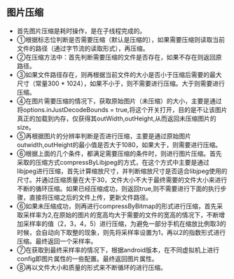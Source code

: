 ## 图片压缩 ##
- 首先图片压缩是耗时操作，是在子线程完成的。
- ①根据标志位判断是否需要压缩（默认是压缩的），如果需要压缩则读取当前文件的路径（通过字节流的读取形式），再压缩。
- ②在压缩方法中：首先判断需要压缩的文件是否存在，如果不存在则返回原路径。
- ③如果文件路径存在，则再根据当前文件的大小是否小于压缩后需要的最大尺寸（常量300 * 1024），如果不小于，则不需要进行压缩。大于则需要进行压缩。
- ④在图片需要压缩的情况下，获取原始图片（未压缩）的大小，主要是通过将options.inJustDecodeBounds = true,将这个开关打开，目的是不让该图片真正的加载到内存，仅获得其outWidth,outHeight,从而返回未压缩图片的size。
- ⑤再根据图片的分辨率判断是否进行压缩，主要是通过原始图片outwidth,outHeight的最小值是否大于1080，如果大于，则需要进行压缩。
- ⑥根据上面的几个条件，都满足需要压缩的条件时，则进行图片压缩。首先采取的压缩方式compressByLibjpeg的方式，在这个方式中主要是通过libjpeg进行压缩，首先计算缩放尺寸，并判断缩放尺寸是否适合libjpeg使用的尺寸。并通过压缩质量在大于30，文件大小不大于最终需要的文件大小来进行不断的循环压缩。如果已经压缩成功，则返回true,则不需要进行下面的执行步骤，直接将压缩之后的文件上传，更新文件路径。
- ⑥如果未压缩成功，则再进行compressByBitmap的形式进行压缩，首先采取采样率为2,在原始的图片的宽高均大于需要的文件的宽高的情况下，不断增加采样率的值（2，3，4，5）进行压缩，为避免一部分手机在缩放比例取3的时候，会自动向下取整的现象，则先将采样率设置为1，再以2的指数形式进行压缩。最终返回一个采样率。
- ⑦在获取到最终采样率的情况下，根据android版本，在不同虚拟机上进行config即图片属性的一些配置。最终返回图片属性。
- ⑧再以文件大小和质量的形式来不断循环的进行压缩。
